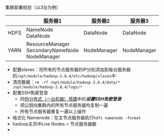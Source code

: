 

集群部署规划（以3台为例）

|      | 服务器1                                                 | 服务器2     | 服务器3     |
| ---- | ------------------------------------------------------- | ----------- | ----------- |
| HDFS | NameNode<br />DataNode                                  | DataNode    | DataNode    |
| YARN | ResourceManager<br />SecondaryNameNode<br />NodeManager | NodeManager | NodeManager |

- 配置slaves：将所有的节点服务器的IP分别添加到每台服务器的`/opt/module/hadoop-2.8.4/etc/hadoop/slaves`中
- 清空数据：`rm -rf /opt/module/hadoop-2.8.4/data/* /opt/module/hadoop-2.8.4/logs/*`
- 配置SSH免密登录
  - 同[伪分布式（一台机器）搭建](02hadoop/02pseudoDistributed.md)中的***设置SSH免密登录***
  - 把公钥向集群内的所有节点服务器均复制一遍
  - 所有节点服务器重复一遍以上操作
- 格式化 Namenode：在主节点服务器执行`hdfs namenode -format`
- hadoop主页中Live Nodes  = 节点服务器数
- <!--注：每台节点服务器的core-site.xml、hdfs-site.xml、yarn-site.xml、mapred-site.xml配置文件中的ip地址都用主节点的-->
